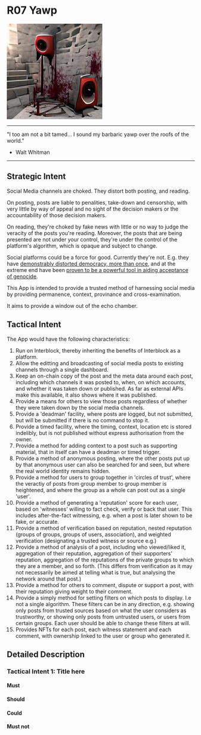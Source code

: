 # R07 Yawp

![Barbaric loudspeaker with blood Photorealistic - Unreal Engine](/nfts/yawp.png)

---

"I too am not a bit tamed...
I sound my barbaric yawp over the roofs of the world."

- Walt Whitman

---

## Strategic Intent

Social Media channels are choked. They distort both posting, and reading.

On posting, posts are liable to penalities, take-down and censorship, with very little by way of appeal and no sight of the decision makers or the accountability of those decision makers.

On reading, they're choked by fake news with little or no way to judge the veracity of the posts you're reading. Moreover, the posts that are being presented are not under your control, they're under the control of the platform's algorithm, which is opaque and subject to change.

Social platforms could be a force for good. Currently they're not. E.g. they have [demonstrably distorted democracy, more than once](https://www.ncbi.nlm.nih.gov/pmc/articles/PMC7343248/#:~:text=Social%20networks%20such%20as%20Twitter,a%20particular%20way%20of%20thinking), and at the extreme end have been [proven to be a powerful tool in aiding acceptance of genocide](https://www.theguardian.com/technology/2021/dec/06/rohingya-sue-facebook-myanmar-genocide-us-uk-legal-action-social-media-violence).

This App is intended to provide a trusted method of harnessing social media by providing permanence, context, provinance and cross-examination.

It aims to provide a window out of the echo chamber.

## Tactical Intent

The App would have the following characteristics:

1. Run on Interblock, thereby inheriting the benefits of Interblock as a platform.
1. Allow the editting and broadcasting of social media posts to existing channels through a single dashboard.
1. Keep an on-chain copy of the post and the meta data around each post, including which channels it was posted to, when, on which accounts, and whether it was taken down or published. As far as external APIs make this available, it also shows where it was published.
1. Provide a means for others to view those posts regardless of whether they were taken down by the social media channels.
1. Provide a 'deadman' facility, where posts are logged, but not submitted, but will be submitted if there is no command to stop it.
1. Provide a timed facility, where the timing, context, location etc is stored indelibly, but is not published without express authorisation from the owner.
1. Provide a method for adding context to a post such as supporting material, that in itself can have a deadman or timed trigger.
1. Provide a method of anonymous posting, where the other posts put up by that anonymous user can also be searched for and seen, but where the real world identity remains hidden.
1. Provide a method for users to group together in 'circles of trust', where the veractiy of posts from group member to group member is heightened, and where the group as a whole can post out as a single 'user'.
1. Provide a method of generating a 'reputation' score for each user, based on 'witnesses' willing to fact check, verify or back that user. This includes after-the-fact witnessing, e.g. when a post is later shown to be fake, or accurate.
1. Provide a method of verification based on reputation, nested reputation (groups of groups, groups of users, association), and weighted verification (designating a trusted witness or source e.g.)
1. Provide a method of analysis of a post, including who viewed/liked it, aggregation of their reputation, aggregation of their supporters' reputation, aggregation of the reputations of the private groups to which they are a member, and so forth. (This differs from verification as it may not necessarily be aimed at telling what is true, but analysing the network around that post.)
1. Provide a method for others to comment, dispute or support a post, with their reputation giving weight to their comment.
1. Provide a simply method for setting filters on which posts to display. I.e not a single algorithm. These filters can be in any direction, e.g. showing only posts from trusted sources based on what the user considers as trustworthy, or showing only posts from untrusted users, or users from certain groups. Each user should be able to change these filters at will.
1. Provides NFTs for each post, each witness statement and each comment, with ownership linked to the user or group who generated it.

## Detailed Description

### Tactical Intent 1: Title here

#### Must

#### Should

#### Could

#### Must not
